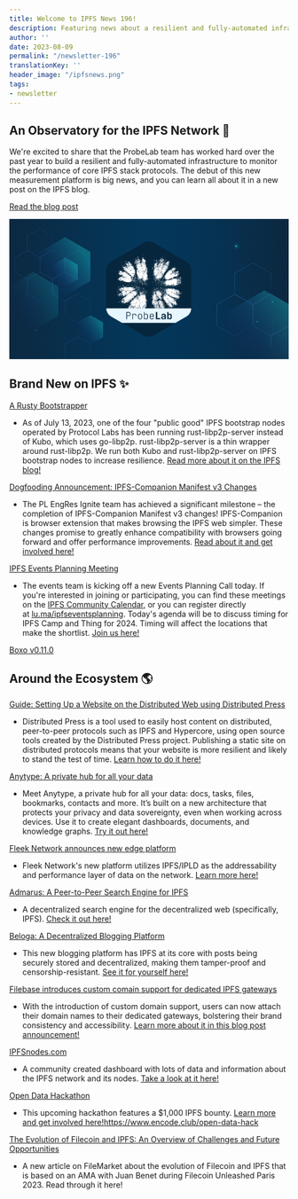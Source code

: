 ```yaml
---
title: Welcome to IPFS News 196!
description: Featuring news about a resilient and fully-automated infrastructure to monitor the performance of the IPFS network.
author: ''
date: 2023-08-09
permalink: "/newsletter-196"
translationKey: ''
header_image: "/ipfsnews.png"
tags:
- newsletter
---
```


## **An Observatory for the IPFS Network 🔭**

We're excited to share that the ProbeLab team has worked hard over the past year to build a resilient and fully-automated infrastructure to monitor the performance of core IPFS stack protocols. The debut of this new measurement platform is big news, and you can learn all about it in a new post on the IPFS blog.

<a href="https://blog.ipfs.tech/2023-ipfs-observatory/" class="cta-button">Read the blog post</a>

![](../assets/probelab.png)

## **Brand New on IPFS ✨**

[A Rusty Bootstrapper](https://blog.ipfs.tech/2023-rust-libp2p-based-ipfs-bootstrap-node/)

- As of July 13, 2023, one of the four "public good" IPFS bootstrap nodes operated by Protocol Labs has been running rust-libp2p-server instead of Kubo, which uses go-libp2p. rust-libp2p-server is a thin wrapper around rust-libp2p. We run both Kubo and rust-libp2p-server on IPFS bootstrap nodes to increase resilience. [Read more about it on the IPFS blog!](https://blog.ipfs.tech/2023-rust-libp2p-based-ipfs-bootstrap-node/)

[Dogfooding Announcement: IPFS-Companion Manifest v3 Changes](https://discuss.ipfs.tech/t/announcing-ipfs-companion-mv3-rc-beta/16442/7)

- The PL EngRes Ignite team has achieved a significant milestone – the completion of IPFS-Companion Manifest v3 changes! IPFS-Companion is browser extension that makes browsing the IPFS web simpler. These changes promise to greatly enhance compatibility with browsers going forward and offer performance improvements. [Read about it and get involved here!](https://discuss.ipfs.tech/t/announcing-ipfs-companion-mv3-rc-beta/16442/7)

[IPFS Events Planning Meeting](https://lu.ma/ipfseventsplanning)

- The events team is kicking off a new Events Planning Call today. If you're interested in joining or participating, you can find these meetings on the [IPFS Community Calendar](lu.ma/ipfs), or you can register directly at [lu.ma/ipfseventsplanning](lu.ma/ipfseventsplanning). Today's agenda will be to discuss timing for IPFS Camp and Thing for 2024. Timing will affect the locations that make the shortlist. [Join us here!](https://lu.ma/ipfseventsplanning)

[Boxo v0.11.0](https://github.com/ipfs/boxo/blob/release-v0.11.0/CHANGELOG.md)

## **Around the Ecosystem 🌎**

[Guide: Setting Up a Website on the Distributed Web using Distributed Press](https://medium.com/@lindsay_walker/setting-up-a-website-on-the-distributed-web-7eae22594303)

- Distributed Press is a tool used to easily host content on distributed, peer-to-peer protocols such as IPFS and Hypercore, using open source tools created by the Distributed Press project. Publishing a static site on distributed protocols means that your website is more resilient and likely to stand the test of time. [Learn how to do it here!](https://medium.com/@lindsay_walker/setting-up-a-website-on-the-distributed-web-7eae22594303)

[Anytype: A private hub for all your data](https://anytype.io/)

- Meet Anytype, a private hub for all your data: docs, tasks, files, bookmarks, contacts and more. It’s built on a new architecture that protects your privacy and data sovereignty, even when working across devices. Use it to create elegant dashboards, documents, and knowledge graphs. [Try it out here!](https://anytype.io/)

[Fleek Network announces new edge platform](https://twitter.com/fleek_net/status/1685997861907890176)

- Fleek Network's new platform utilizes IPFS/IPLD as the addressability and performance layer of data on the network. [Learn more here!](https://twitter.com/fleek_net/status/1685997861907890176)

[Admarus: A Peer-to-Peer Search Engine for IPFS](https://blog.admarus.net/blog/mvp-release/)

- A decentralized search engine for the decentralized web (specifically, IPFS). [Check it out here!](https://blog.admarus.net/blog/mvp-release/)

[Beloga: A Decentralized Blogging Platform](https://discuss.ipfs.tech/t/beloga-decentralized-blogging-platform-powered-by-ipfs/16727)

- This new blogging platform has IPFS at its core with posts being securely stored and decentralized, making them tamper-proof and censorship-resistant. [See it for yourself here!](https://discuss.ipfs.tech/t/beloga-decentralized-blogging-platform-powered-by-ipfs/16727)

[Filebase introduces custom comain support for dedicated IPFS gateways](https://filebase.com/blog/introducing-custom-domain-support-for-dedicated-ipfs-gateways/)

- With the introduction of custom domain support, users can now attach their domain names to their dedicated gateways, bolstering their brand consistency and accessibility. [Learn more about it in this blog post announcement!](https://filebase.com/blog/introducing-custom-domain-support-for-dedicated-ipfs-gateways/)

[IPFSnodes.com](https://ipfsnodes.com/)

- A community created dashboard with lots of data and information about the IPFS network and its nodes. [Take a look at it here!](https://ipfsnodes.com/)

[Open Data Hackathon](https://www.encode.club/open-data-hack)

- This upcoming hackathon features a $1,000 IPFS bounty. [Learn more and get involved here!](https://www.encode.club/open-data-hack)https://www.encode.club/open-data-hack

[The Evolution of Filecoin and IPFS: An Overview of Challenges and Future Opportunities](https://medium.com/filemarket-xyz/the-evolution-of-filecoin-and-ipfs-an-overview-of-challenges-and-future-opportunities-795ce237c4b6)

- A new article on FileMarket about the evolution of Filecoin and IPFS that is based on an AMA with Juan Benet during Filecoin Unleashed Paris 2023. Read through it here!
